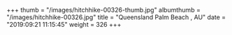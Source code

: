+++
thumb = "/images/hitchhike-00326-thumb.jpg"
albumthumb = "/images/hitchhike-00326.jpg"
title = "Queensland Palm Beach , AU"
date = "2019:09:21 11:15:45"
weight = 326
+++
